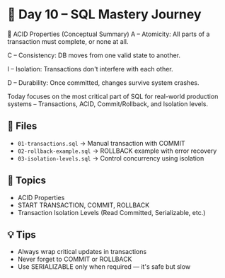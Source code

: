 # 📅 Day 10 – SQL Mastery Journey

🔐 ACID Properties (Conceptual Summary)
A – Atomicity: All parts of a transaction must complete, or none at all.

C – Consistency: DB moves from one valid state to another.

I – Isolation: Transactions don't interfere with each other.

D – Durability: Once committed, changes survive system crashes.



Today focuses on the most critical part of SQL for real-world production systems – Transactions, ACID, Commit/Rollback, and Isolation levels.

## 📂 Files
- `01-transactions.sql` → Manual transaction with COMMIT
- `02-rollback-example.sql` → ROLLBACK example with error recovery
- `03-isolation-levels.sql` → Control concurrency using isolation

## 📖 Topics
- ACID Properties
- START TRANSACTION, COMMIT, ROLLBACK
- Transaction Isolation Levels (Read Committed, Serializable, etc.)

## 💡 Tips
- Always wrap critical updates in transactions
- Never forget to COMMIT or ROLLBACK
- Use SERIALIZABLE only when required — it's safe but slow
